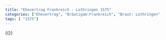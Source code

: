 ```yaml
---
title: "Ehevertrag Frankreich - Lothringen 1575"
categories: ["Ehevertrag", "Bräutigam:Frankreich", "Braut: Lothringen", "Eheschließung vollzogen?:Ja", "verschiedenkonfessionelle Ehe?:Nein", "Dynastie Bräutigam:Valois", "Akteur Bräutigam:Valois", "Akteur Braut:Lothringen", "Textbezug?:nein", "Ständisch?:nein", "Ratifikation?:nein", "Sonstiges?:nein", "Bräutigam:Frankreich", "Braut: Lothringen"]
tags: [ "1575"]
---
```

<!--more-->
{{<v97>}}